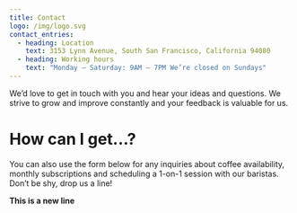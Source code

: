 ```yaml
---
title: Contact
logo: /img/logo.svg
contact_entries:
  - heading: Location
    text: 3153 Lynn Avenue, South San Francisco, California 94080
  - heading: Working hours
    text: "Monday – Saturday: 9AM – 7PM We’re closed on Sundays"
---
```

We’d love to get in touch with you and hear your ideas and
questions. We strive to grow and improve constantly and your feedback
is valuable for us.

# How can I get...?

You can also use the form below for any inquiries about coffee
availability, monthly subscriptions and scheduling a 1-on-1 session
with our baristas. Don’t be shy, drop us a line!

**This is a new line**
